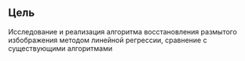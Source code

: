 ## Цель  
Исследование и реализация алгоритма восстановления размытого избображения методом линейной регрессии, сравнение с существующими алгоритмами

